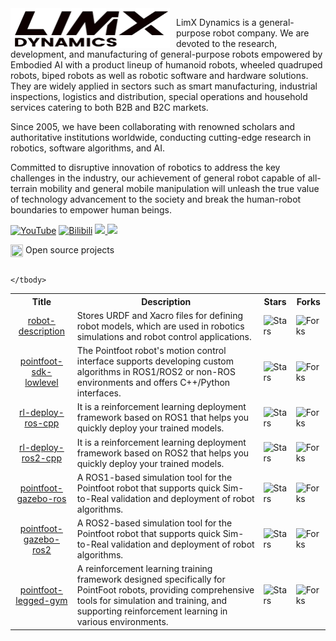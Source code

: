 <img src="doc/title.png" width="255" height="64" style="float: left; margin-right: 10px;">

LimX Dynamics is a general-purpose robot company. We are devoted to the research, development, and manufacturing of general-purpose robots empowered by Embodied AI with a product lineup of humanoid robots, wheeled quadruped robots, biped robots as well as robotic software and hardware solutions. They are widely applied in sectors such as smart manufacturing, industrial inspections, logistics and distribution, special operations and household services catering to both B2B and B2C markets.

Since 2005, we have been collaborating with renowned scholars and authoritative institutions worldwide, conducting cutting-edge research in robotics, software algorithms, and AI.

Committed to disruptive innovation of robotics to address the key challenges in the industry, our achievement of general robot capable of all-terrain mobility and general mobile manipulation will unleash the true value of technology advancement to the society and break the human-robot boundaries to empower human beings. 

[![YouTube](https://img.shields.io/badge/YouTube-ff0000?style=flat&logo=youtube&logoColor=white)](https://www.youtube.com/@LimXDynamics/featured)
[![Bilibili](https://img.shields.io/badge/-bilibili-ff69b4?style=flat&labelColor=ff69b4&logo=bilibili&logoColor=white)](https://space.bilibili.com/1172054289)
<a href="https://github.com/limxdynamics">
<img src="https://badges.strrl.dev/years/limxdynamics?style=flat-square&logo=github">
</a>
<a href="https://github.com/limxdynamics?tab=repositories">
<img src="https://badges.strrl.dev/repos/limxdynamics?style=flat-square&logo=github">
</a>


<table><tbody>

<div>
    <img src="https://149753425.v2.pressablecdn.com/wp-content/uploads/2009/06/osi_symbol_100X100_0.png" width="20" height="20" style="display:inline-block; vertical-align:top;">
    <span style="display:inline-block; vertical-align:top;">Open source projects</span> 
</div>

<!-- <tr><td colspan="1" rowspan="4"> -->

<table class="table table-striped table-bordered table-vcenter"/>
    <tbody>
    <tr><th> Title </th> <th>Description</th> <th>Stars</th> <th>Forks</th></tr>
    <tr>
        <td align="center" ><a href="https://github.com/limxdynamics/robot-description"> robot-description </a></td>
        <td> Stores URDF and Xacro files for defining robot models, which are used in robotics simulations and robot control applications. </td>
        <td><img alt="Stars" src="https://img.shields.io/github/stars/limxdynamics/robot-description?style=flat-square"/></td>
        <td><img alt="Forks" src="https://img.shields.io/github/forks/limxdynamics/robot-description?style=flat-square"/></td>
    </tr>
    <tr>
        <td align="center" ><a href="https://github.com/limxdynamics/pointfoot-sdk-lowlevel"> pointfoot-sdk-lowlevel </a></td>
        <td> The Pointfoot robot's motion control interface supports developing custom algorithms in ROS1/ROS2 or non-ROS environments and offers C++/Python interfaces. </td>
        <td><img alt="Stars" src="https://img.shields.io/github/stars/limxdynamics/pointfoot-sdk-lowlevel?style=flat-square"/></td>
        <td><img alt="Forks" src="https://img.shields.io/github/forks/limxdynamics/pointfoot-sdk-lowlevel?style=flat-square"/></td>
    </tr>
    <tr>
        <td align="center" ><a href="https://github.com/limxdynamics/rl-deploy-ros-cpp"> rl-deploy-ros-cpp </a></td>
        <td> It is a reinforcement learning deployment framework based on ROS1 that helps you quickly deploy your trained models. </td>
        <td><img alt="Stars" src="https://img.shields.io/github/stars/limxdynamics/rl-deploy-ros-cpp?style=flat-square"/></td>
        <td><img alt="Forks" src="https://img.shields.io/github/forks/limxdynamics/rl-deploy-ros-cpp?style=flat-square"/></td>
    </tr>
    <tr>
        <td align="center" ><a href="https://github.com/limxdynamics/rl-deploy-ros2-cpp"> rl-deploy-ros2-cpp </a></td>
        <td> It is a reinforcement learning deployment framework based on ROS2 that helps you quickly deploy your trained models. </td>
        <td><img alt="Stars" src="https://img.shields.io/github/stars/limxdynamics/rl-deploy-ros2-cpp?style=flat-square"/></td>
        <td><img alt="Forks" src="https://img.shields.io/github/forks/limxdynamics/rl-deploy-ros2-cpp?style=flat-square"/></td>
    </tr>
    <tr>
        <td align="center" ><a href="https://github.com/limxdynamics/pointfoot-gazebo-ros"> pointfoot-gazebo-ros </a></td>
        <td> A ROS1-based simulation tool for the Pointfoot robot that supports quick Sim-to-Real validation and deployment of robot algorithms. </td>
        <td><img alt="Stars" src="https://img.shields.io/github/stars/limxdynamics/pointfoot-gazebo-ros?style=flat-square"/></td>
        <td><img alt="Forks" src="https://img.shields.io/github/forks/limxdynamics/pointfoot-gazebo-ros?style=flat-square"/></td>
    </tr>
    <tr>
        <td align="center" ><a href="https://github.com/limxdynamics/pointfoot-gazebo-ros2"> pointfoot-gazebo-ros2 </a></td>
        <td> A ROS2-based simulation tool for the Pointfoot robot that supports quick Sim-to-Real validation and deployment of robot algorithms. </td>
        <td><img alt="Stars" src="https://img.shields.io/github/stars/limxdynamics/pointfoot-gazebo-ros2?style=flat-square"/></td>
        <td><img alt="Forks" src="https://img.shields.io/github/forks/limxdynamics/pointfoot-gazebo-ros2?style=flat-square"/></td>
    </tr>
    <tr>
        <td align="center" ><a href="https://github.com/limxdynamics/pointfoot-legged-gym"> pointfoot-legged-gym </a></td>
        <td> A reinforcement learning training framework designed specifically for PointFoot robots, 
        providing comprehensive tools for simulation and training, and supporting reinforcement learning in various environments. </td>
        <td><img alt="Stars" src="https://img.shields.io/github/stars/limxdynamics/pointfoot-legged-gym?style=flat-square"/></td>
        <td><img alt="Forks" src="https://img.shields.io/github/forks/limxdynamics/pointfoot-legged-gym?style=flat-square"/></td>
    </tr>
    
    </tbody>
</table>

